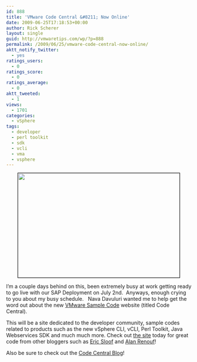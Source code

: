 ```yaml
---
id: 888
title: 'VMware Code Central &#8211; Now Online'
date: 2009-06-25T17:18:53+00:00
author: Rick Scherer
layout: single
guid: http://vmwaretips.com/wp/?p=888
permalink: /2009/06/25/vmware-code-central-now-online/
aktt_notify_twitter:
  - yes
ratings_users:
  - 0
ratings_score:
  - 0
ratings_average:
  - 0
aktt_tweeted:
  - 1
views:
  - 1701
categories:
  - vSphere
tags:
  - developer
  - perl toolkit
  - sdk
  - vcli
  - vma
  - vsphere
---
```

<p style="text-align: center;">
  <a href="http://communities.vmware.com/community/developer/codecentral" target="_blank"><img class="size-full wp-image-889 aligncenter" style="border: 1px solid black;" src="http://vmwaretips.com/wp/wp-content/uploads/2009/06/codecentral.png" alt="" width="440" height="284" srcset="http://www.vmwaretips.com/wp/wp-content/uploads/2009/06/codecentral.png 440w, http://www.vmwaretips.com/wp/wp-content/uploads/2009/06/codecentral-300x193.png 300w" sizes="(max-width: 440px) 100vw, 440px" /></a>
</p>

I&#8217;m a couple days behind on this, been extremely busy at work getting ready to go live with our SAP Deployment on July 2nd.  Anyways, enough crying to you about my busy schedule.   Nava Davuluri wanted me to help get the word out about the new <a href="http://communities.vmware.com/community/developer/codecentral" target="_blank">VMware Sample Code</a> website (titled Code Central).

This will be a site dedicated to the developer community, sample codes related to products such as the new vSphere CLI, vCLI, Perl Toolkit, Java Webservices SDK and much much more. Check out <a href="http://communities.vmware.com/community/developer/codecentral" target="_blank">the site</a> today for great code from other bloggers such as <a href="http://www.ntpro.nl/blog/" target="_blank">Eric Sloof</a> and <a href="http://virtu-al.net/" target="_blank">Alan Renouf</a>!

Also be sure to check out the <a href="http://blogs.vmware.com/codecentral/" target="_blank">Code Central Blog</a>!